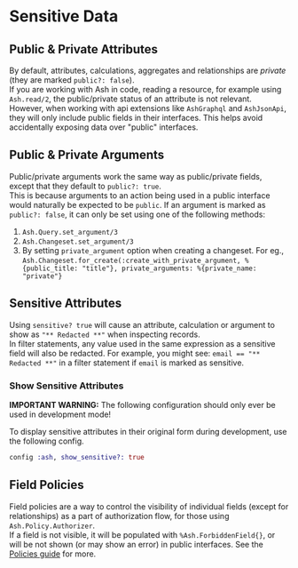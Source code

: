 <!--
SPDX-FileCopyrightText: 2020 Zach Daniel

SPDX-License-Identifier: MIT
-->

# Sensitive Data

## Public & Private Attributes

By default, attributes, calculations, aggregates and relationships are _private_ (they are marked `public?: false`).  
If you are working with Ash in code, reading a resource, for example using `Ash.read/2`, the public/private status of an attribute is not relevant.  
However, when working with api extensions like `AshGraphql` and `AshJsonApi`, they will only include public fields in their interfaces. This helps avoid accidentally exposing data over "public" interfaces.

## Public & Private Arguments

Public/private arguments work the same way as public/private fields, except that they default to `public?: true`.  
This is because arguments to an action being used in a public interface would naturally be expected to be `public`. If an argument is marked as `public?: false`, it can only be set using one of the following methods:
1. `Ash.Query.set_argument/3`
2. `Ash.Changeset.set_argument/3`
3. By setting `private_argument` option when creating a changeset. For eg., `Ash.Changeset.for_create(:create_with_private_argument, %{public_title: "title"}, private_arguments: %{private_name: "private"}`

## Sensitive Attributes

Using `sensitive? true` will cause an attribute, calculation or argument to show as `"** Redacted **"` when inspecting records.  
In filter statements, any value used in the same expression as a sensitive field will also be redacted. For example, you might see: `email == "** Redacted **"` in a filter statement if `email` is marked as sensitive.

### Show Sensitive Attributes

**IMPORTANT WARNING:** The following configuration should only ever be used in development mode!

To display sensitive attributes in their original form during development, use the following config.

```elixir
config :ash, show_sensitive?: true
```

## Field Policies

Field policies are a way to control the visibility of individual fields (except for relationships) as a part of authorization flow, for those using `Ash.Policy.Authorizer`.  
If a field is not visible, it will be populated with `%Ash.ForbiddenField{}`, or will be not shown (or may show an error) in public interfaces. See the [Policies guide](documentation/topics/security/policies.md#field-policies) for more.
